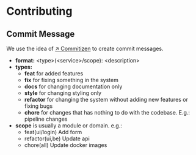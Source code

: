 # Contributing  

## Commit Message

We use the idea of [↗ Commitizen][commitizen] to
create commit messages.

- **format:** \<type\>(\<service\>/scope): \<description\>
- **types:**
  - **feat** for added features
  - **fix** for fixing something in the system
  - **docs** for changing documentation only
  - **style** for changing styling only
  - **refactor** for changing the system without adding new features or fixing bugs
  - **chore** for changes that has nothing to do with the codebase. E.g.: pipeline changes
- **scope** is usually a module or domain.
  e.g.:
  - feat(ui/login) Add form
  - refactor(ui,be) Update api
  - chore(all) Update docker images

<!-- Links -->
[commitizen]: https://commitizen.github.io/cz-cli/